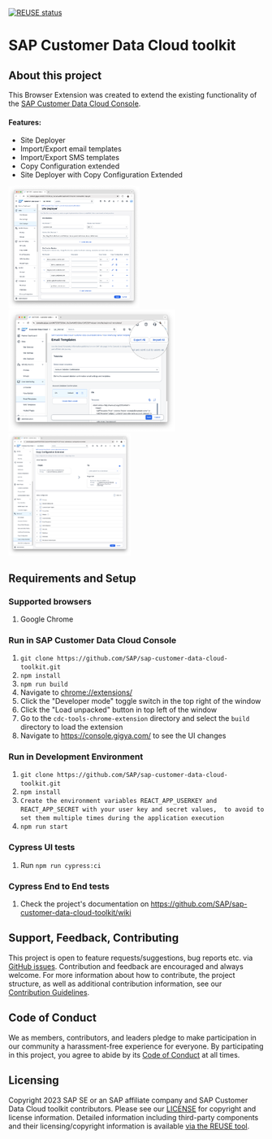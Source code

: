 [![REUSE status](https://api.reuse.software/badge/github.com/SAP/sap-customer-data-cloud-toolkit)](https://api.reuse.software/info/github.com/SAP/sap-customer-data-cloud-toolkit)

# SAP Customer Data Cloud toolkit

## About this project

This Browser Extension was created to extend the existing functionality of the [SAP Customer Data Cloud Console](https://console.gigya.com).

#### Features:

- Site Deployer
- Import/Export email templates
- Import/Export SMS templates
- Copy Configuration extended
- Site Deployer with Copy Configuration Extended

<a href="docs/wiki/assets/screenshots/Site-Deployer.png"><img src="docs/wiki/assets/screenshots/Site-Deployer.png" alt="Site Deployer" style="height: 240px;"></a>
<a href="docs/wiki/assets/screenshots/Export-Import-SMS-E-mail-Templates.png"><img src="docs/wiki/assets/screenshots/Export-Import-SMS-E-mail-Templates.png" alt="Import/Export SMS and E-mail templates" style="height: 240px;"></a>
<a href="docs/wiki/assets/screenshots/Copy-Config-Extended.png"><img src="docs/wiki/assets/screenshots/Copy-Config-Extended.png" alt="Copy Configuration extended" style="height: 240px;"></a>

## Requirements and Setup

### Supported browsers

1. Google Chrome

### Run in SAP Customer Data Cloud Console

1. `git clone https://github.com/SAP/sap-customer-data-cloud-toolkit.git`
2. `npm install`
3. `npm run build`
4. Navigate to [chrome://extensions/](chrome://extensions/)
5. Click the "Developer mode" toggle switch in the top right of the window
6. Click the "Load unpacked" button in top left of the window
7. Go to the `cdc-tools-chrome-extension` directory and select the `build` directory to load the extension
8. Navigate to https://console.gigya.com/ to see the UI changes

### Run in Development Environment

1. `git clone https://github.com/SAP/sap-customer-data-cloud-toolkit.git`
2. `npm install`
3. `Create the environment variables REACT_APP_USERKEY and REACT_APP_SECRET with your user key and secret values, 
to avoid to set them multiple times during the application execution`
4. `npm run start`

### Cypress UI tests

1. Run `npm run cypress:ci`

### Cypress End to End tests

1. Check the project's documentation on https://github.com/SAP/sap-customer-data-cloud-toolkit/wiki

## Support, Feedback, Contributing

This project is open to feature requests/suggestions, bug reports etc. via [GitHub issues](https://github.com/SAP/sap-customer-data-cloud-toolkit/issues). Contribution and feedback are encouraged and always welcome. For more information about how to contribute, the project structure, as well as additional contribution information, see our [Contribution Guidelines](CONTRIBUTING.md).

## Code of Conduct

We as members, contributors, and leaders pledge to make participation in our community a harassment-free experience for everyone. By participating in this project, you agree to abide by its [Code of Conduct](https://github.com/SAP/.github/blob/main/CODE_OF_CONDUCT.md) at all times.

## Licensing

Copyright 2023 SAP SE or an SAP affiliate company and SAP Customer Data Cloud toolkit contributors. Please see our [LICENSE](LICENSE) for copyright and license information. Detailed information including third-party components and their licensing/copyright information is available [via the REUSE tool](https://api.reuse.software/info/github.com/SAP/sap-customer-data-cloud-toolkit.git).
